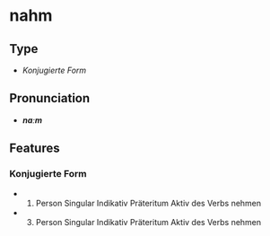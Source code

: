 # nahm
## Type
- _Konjugierte Form_
## Pronunciation
- **_naːm_**
## Features
### Konjugierte Form
- 1. Person Singular Indikativ Präteritum Aktiv des Verbs nehmen
- 3. Person Singular Indikativ Präteritum Aktiv des Verbs nehmen

